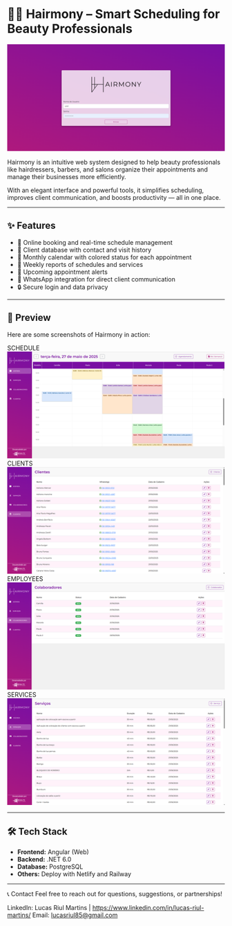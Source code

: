# 💇‍♀️ Hairmony – Smart Scheduling for Beauty Professionals

![Hairmony Banner](https://github.com/LucasRiul/hairmony-web/blob/main/src/assets/github/login.png)

Hairmony is an intuitive web system designed to help beauty professionals like hairdressers, barbers, and salons organize their appointments and manage their businesses more efficiently.

With an elegant interface and powerful tools, it simplifies scheduling, improves client communication, and boosts productivity — all in one place.

---

## ✨ Features

- 📅 Online booking and real-time schedule management  
- 👥 Client database with contact and visit history
- 📆 Monthly calendar with colored status for each appointment
- 📁 Weekly reports of schedules and services
- 🔔 Upcoming appointment alerts  
- 💬 WhatsApp integration for direct client communication  
- 🔒 Secure login and data privacy

---

## 📸 Preview

Here are some screenshots of Hairmony in action:

SCHEDULE ![Schedule](https://github.com/LucasRiul/hairmony-web/blob/main/src/assets/github/agenda.png) 
CLIENTS ![Client](https://github.com/LucasRiul/hairmony-web/blob/main/src/assets/github/clientes.png)
EMPLOYEES ![Employee](https://github.com/LucasRiul/hairmony-web/blob/main/src/assets/github/colaboradores.png)
SERVICES ![Services](https://github.com/LucasRiul/hairmony-web/blob/main/src/assets/github/servicos.png) 

---

## 🛠️ Tech Stack

- **Frontend:** Angular (Web)
- **Backend:** .NET 6.0
- **Database:** PostgreSQL
- **Others:** Deploy with Netlify and Railway

---
📞 Contact
Feel free to reach out for questions, suggestions, or partnerships!

LinkedIn: Lucas Riul Martins | https://www.linkedin.com/in/lucas-riul-martins/
Email: lucasriul85@gmail.com
